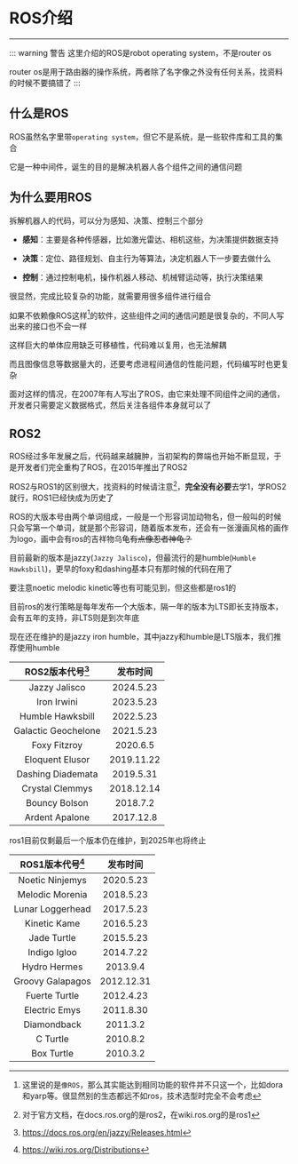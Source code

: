 # ROS介绍
---
::: warning 警告
这里介绍的ROS是robot operating system，不是router os

router os是用于路由器的操作系统，两者除了名字像之外没有任何关系，找资料的时候不要搞错了
:::

## 什么是ROS
ROS虽然名字里带`operating system`，但它不是系统，是一些软件库和工具的集合

它是一种中间件，诞生的目的是解决机器人各个组件之间的通信问题

## 为什么要用ROS
拆解机器人的代码，可以分为感知、决策、控制三个部分

- **感知**：主要是各种传感器，比如激光雷达、相机这些，为决策提供数据支持

- **决策**：定位、路径规划、自主行为等算法，决定机器人下一步要去做什么

- **控制**：通过控制电机，操作机器人移动、机械臂运动等，执行决策结果

很显然，完成比较复杂的功能，就需要用很多组件进行组合

如果不依赖像ROS这样[^1]的软件，这些组件之间的通信问题是很复杂的，不同人写出来的接口也不会一样

这样巨大的单体应用缺乏可移植性，代码难以复用，也无法解耦

而且图像信息等数据量大的，还要考虑进程间通信的性能问题，代码编写时也更复杂

面对这样的情况，在2007年有人写出了ROS，由它来处理不同组件之间的通信，开发者只需要定义数据格式，然后关注各组件本身就可以了

[^1]: 这里说的是`像ROS`，那么其实能达到相同功能的软件并不只这一个，比如dora和yarp等。很显然别的生态都远不如ros，技术选型时完全不会考虑

## ROS2
ROS经过多年发展之后，代码越来越臃肿，当初架构的弊端也开始不断显现，于是开发者们完全重构了ROS，在2015年推出了ROS2

ROS2与ROS1的区别很大，找资料的时候请注意[^2]，**完全没有必要**去学1，学ROS2就行，ROS1已经快成为历史了

[^2]: 对于官方文档，在docs.ros.org的是ros2，在wiki.ros.org的是ros1

ROS的大版本号由两个单词组成，一般是一个形容词加动物名，但一般叫的时候只会写第一个单词，就是那个形容词，随着版本发布，还会有一张漫画风格的画作为logo，画中会有ros的吉祥物乌龟~~有点像忍者神龟？~~

目前最新的版本是jazzy(`Jazzy Jalisco`)，但最流行的是humble(`Humble Hawksbill`)，更早的foxy和dashing基本只有那时候的代码在用了

要注意noetic melodic kinetic等也有可能见到，但这些都是ros1的

目前ros的发行策略是每年发布一个大版本，隔一年的版本为LTS即长支持版本，会有五年的支持，非LTS则是到次年底

现在还在维护的是jazzy iron humble，其中jazzy和humble是LTS版本，我们推荐使用humble

|ROS2版本代号[^3]|发布时间|
|:-:|:-:|
|Jazzy Jalisco|2024.5.23|
|Iron Irwini|2023.5.23|
|Humble Hawksbill|2022.5.23|
|Galactic Geochelone|2021.5.23|
|Foxy Fitzroy|2020.6.5|
|Eloquent Elusor|2019.11.22|
|Dashing Diademata|2019.5.31|
|Crystal Clemmys|2018.12.14|
|Bouncy Bolson|2018.7.2|
|Ardent Apalone|2017.12.8|

[^3]: https://docs.ros.org/en/jazzy/Releases.html

ros1目前仅剩最后一个版本仍在维护，到2025年也将终止

|ROS1版本代号[^4]|发布时间|
|:-:|:-:|
|Noetic Ninjemys|2020.5.23|
|Melodic Morenia|2018.5.23|
|Lunar Loggerhead|2017.5.23|
|Kinetic Kame|2016.5.23|
|Jade Turtle|2015.5.23|
|Indigo Igloo|2014.7.22|
|Hydro Hermes|2013.9.4|
|Groovy Galapagos|2012.12.31|
|Fuerte Turtle|2012.4.23|
|Electric Emys|2011.8.30|
|Diamondback|2011.3.2|
|C Turtle|2010.8.2|
|Box Turtle|2010.3.2|

[^4]: https://wiki.ros.org/Distributions